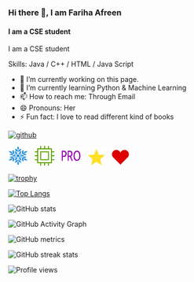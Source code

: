  ### Hi there 👋, I am Fariha Afreen
#### I am a CSE student


I am a CSE student


Skills:  Java / C++ / HTML / Java Script

- 🔭 I’m currently working on this page. 
- 🌱 I’m currently learning Python & Machine Learning 
- 📫 How to reach me: Through Email 
- 😄 Pronouns: Her 
- ⚡ Fun fact: I love to read different kind of books 


[<img src='https://cdn.jsdelivr.net/npm/simple-icons@3.0.1/icons/github.svg' alt='github' height='40'>](https://github.com/https://github.com/FarihaAfreen)  

<a href='https://archiveprogram.github.com/'><img src='https://raw.githubusercontent.com/acervenky/animated-github-badges/master/assets/acbadge.gif' width='40' height='40'></a> <a href='https://docs.github.com/en/developers'><img src='https://raw.githubusercontent.com/acervenky/animated-github-badges/master/assets/devbadge.gif' width='40' height='40'></a> <a href='https://github.com/pricing'><img src='https://raw.githubusercontent.com/acervenky/animated-github-badges/master/assets/pro.gif' width='40' height='40'></a> <a href='https://stars.github.com/'><img src='https://raw.githubusercontent.com/acervenky/animated-github-badges/master/assets/starbadge.gif' width='35' height='35'></a> <a href='https://docs.github.com/en/github/supporting-the-open-source-community-with-github-sponsors'><img src='https://raw.githubusercontent.com/acervenky/animated-github-badges/master/assets/sponsorbadge.gif' width='35' height='35'></a> 

[![trophy](https://github-profile-trophy.vercel.app/?username=https://github.com/FarihaAfreen)](https://github.com/ryo-ma/github-profile-trophy)

[![Top Langs](https://github-readme-stats.vercel.app/api/top-langs/?username=https://github.com/FarihaAfreen)](https://github.com/anuraghazra/github-readme-stats)

![GitHub stats](https://github-readme-stats.vercel.app/api?username=https://github.com/FarihaAfreen&show_icons=true&count_private=true)  

![GitHub Activity Graph](https://activity-graph.herokuapp.com/graph?username=https://github.com/FarihaAfreen)  

![GitHub metrics](https://metrics.lecoq.io/https://github.com/FarihaAfreen)  

![GitHub streak stats](https://github-readme-streak-stats.herokuapp.com/?user=https://github.com/FarihaAfreen)  

![Profile views](https://gpvc.arturio.dev/https://github.com/FarihaAfreen)  

